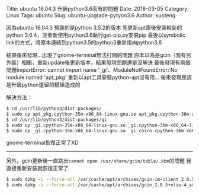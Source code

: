 Title: ubuntu 16.04.3 升級python3.6而有的問題
Date: 2018-03-05
Category: Linux
Tags: ubuntu
Slug: ubuntu-upgrade-pytyon3.6
Author: kuoteng

因為ubuntu 16.04.3 預裝的是python 3.5.2的版本
先更新apt庫後安裝較新的python 3.6.4，並重新使用python3.6執行get-pip.py安裝pip
最後以symbolic link的方式，將原本連結到python3.5的python3重新指向python3.6



結果後來發現...出現了gnome-terminal無法打開的問題
原本以為是gcin（我有另外裝）相衝，重新update後更新版本，結果發現問題還是沒解決
最後發現有兩個問題ImportError: cannot import name '_gi'、ModuleNotFoundError: No module named 'apt_pkg'
重新以apt工具安裝python-apt沒有用...
後來發現應該是升級python遺留的模組造成的



解決方法：




```sh
$ cd /usr/lib/python3/dist-packages/
$ sudo cp apt_pkg.cpython-35m-x86_64-linux-gnu.so apt_pkg.cpython-36m-x86_64-linux-gnu.so
$ cd /usr/lib/python3/dist-packages/gi
$ sudo cp _gi.cpython-35m-x86_64-linux-gnu.so _gi.cpython-36m-x86_64-linux-gnu.so
$ sudo cp _gi.cpython-35m-x86_64-linux-gnu.so _gi_cairo.cpython-36m-x86_64-linux-gnu.so
```

gnome-terminal恢復正常了XD


---



另外，gcin更新後一直跳出`cannot open /usr/share/gcin/table/.kbm`的問題
我直接重新安裝就恢復正常了

```sh
$ sudo dpkg -i --force-all /var/cache/apt/archives/gcin-im-client_2.8.5+eliu-4_amd64.deb
$ sudo dpkg -i --force-all /var/cache/apt/archives/gcin_2.8.5+eliu-4_amd64.deb
```
